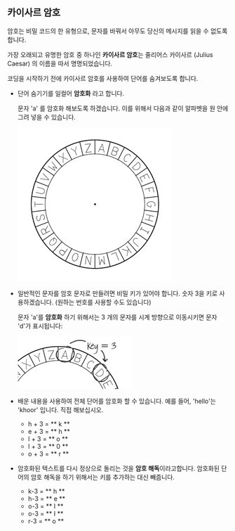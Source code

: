 ## 카이사르 암호

암호는 비밀 코드의 한 유형으로, 문자를 바꿔서 아무도 당신의 메시지를 읽을 수 없도록합니다.

가장 오래되고 유명한 암호 중 하나인 **카이사르 암호**는 줄리어스 카이사르 (Julius Caesar) 의 이름을 따서 명명되었습니다.

코딩을 시작하기 전에 카이사르 암호를 사용하여 단어를 숨겨보도록 합니다.

+ 단어 숨기기를 일컬어 **암호화** 라고 합니다.
    
    문자 'a' 를 암호화 해보도록 하겠습니다. 이를 위해서 다음과 같이 알파벳을 원 안에 그려 넣을 수 있습니다.
    
    ![스크린샷](images/messages-wheel.png)

+ 일반적인 문자를 암호 문자로 만들려면 비밀 키가 있어야 합니다. 숫자 3을 키로 사용하겠습니다. (원하는 번호를 사용할 수도 있습니다)
    
    문자 'a'를 **암호화** 하기 위해서는 3 개의 문자를 시계 방향으로 이동시키면 문자 'd'가 표시됩니다:
    
    ![스크린샷](images/messages-wheel-eg.png)

+ 배운 내용을 사용하여 전체 단어를 암호화 할 수 있습니다. 예를 들어, 'hello'는 'khoor' 입니다. 직접 해보십시오.
    
    + h + 3 = ** k **
    + e + 3 = ** h **
    + l + 3 = ** o **
    + l + 3 = ** 0 **
    + o + 3 = ** r **

+ 암호화된 텍스트를 다시 정상으로 돌리는 것을 **암호 해독**이라고합니다. 암호화된 단어의 암호 해독을 하기 위해서는 키를 추가하는 대신 빼줍니다.
    
    + k-3 = ** h **
    + h-3 = ** e **
    + o-3 = ** I **
    + o-3 = ** I **
    + r-3 = ** o **